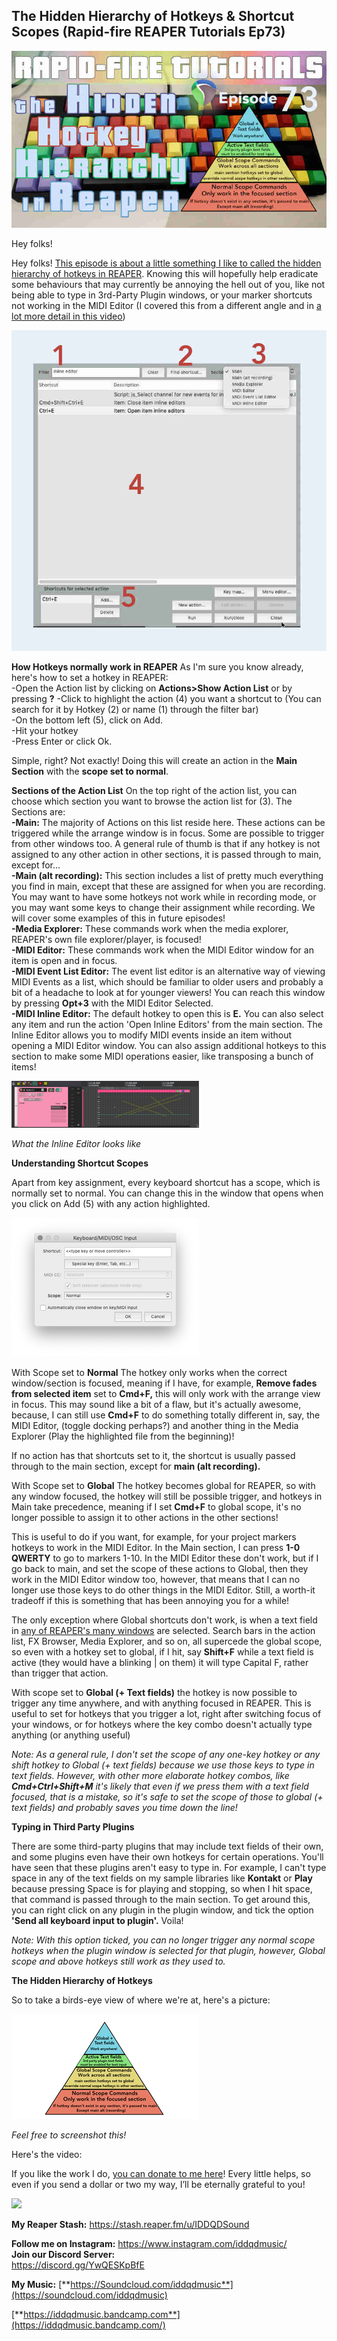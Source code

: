 ## The Hidden Hierarchy of Hotkeys & Shortcut Scopes (Rapid-fire REAPER Tutorials Ep73)

![](/blog/rfrt/73/197.jpg)

Hey folks!

Hey folks! [This episode is about a little something I like to called the hidden hierarchy of hotkeys in REAPER](https://youtu.be/UQV03bGaZSs). Knowing this will hopefully help eradicate some behaviours that may currently be annoying the hell out of you, like not being able to type in 3rd-Party Plugin windows, or your marker shortcuts not working in the MIDI Editor (I covered this from a different angle and in [a lot more detail in this video](https://youtu.be/xLD6zDcd-QI))

![](/blog/rfrt/73/198.jpg)

**How Hotkeys normally work in REAPER**
As I'm sure you know already, here's how to set a hotkey in REAPER:  
-Open the Action list by clicking on **Actions>Show Action List** or by pressing **?**
-Click to highlight the action (4) you want a shortcut to (You can search for it by Hotkey (2) or name (1) through the filter bar)  
-On the bottom left (5), click on Add.  
-Hit your hotkey  
-Press Enter or click Ok.

Simple, right? Not exactly! Doing this will create an action in the **Main Section** with the **scope set to normal**.

**Sections of the Action List**
On the top right of the action list, you can choose which section you want to browse the action list for (3). The Sections are:  
**-Main:** The majority of Actions on this list reside here. These actions can be triggered while the arrange window is in focus. Some are possible to trigger from other windows too. A general rule of thumb is that if any hotkey is not assigned to any other action in other sections, it is passed through to main, except for...  
**-Main (alt recording):** This section includes a list of pretty much everything you find in main, except that these are assigned for when you are recording. You may want to have some hotkeys not work while in recording mode, or you may want some keys to change their assignment while recording. We will cover some examples of this in future episodes!  
**-Media Explorer:** These commands work when the media explorer, REAPER's own file explorer/player, is focused!  
**-MIDI Editor:** These commands work when the MIDI Editor window for an item is open and in focus.  
**-MIDI Event List Editor:** The event list editor is an alternative way of viewing MIDI Events as a list, which should be familiar to older users and probably a bit of a headache to look at for younger viewers! You can reach this window by pressing **Opt+3** with the MIDI Editor Selected.  
**-MIDI Inline Editor:** The default hotkey to open this is **E.** You can also select any item and run the action 'Open Inline Editors' from the main section. The Inline Editor allows you to modify MIDI events inside an item without opening a MIDI Editor window. You can also assign additional hotkeys to this section to make some MIDI operations easier, like transposing a bunch of items!

![](/blog/rfrt/73/199.png)

_What the Inline Editor looks like_

**Understanding Shortcut Scopes**

Apart from key assignment, every keyboard shortcut has a scope, which is normally set to normal. You can change this in the window that opens when you click on Add (5) with any action highlighted.

![](/blog/rfrt/73/200.png)

With Scope set to **Normal** The hotkey only works when the correct window/section is focused, meaning if I have, for example, **Remove fades from selected item** set to **Cmd+F,** this will only work with the arrange view in focus. This may sound like a bit of a flaw, but it's actually awesome, because, I can still use **Cmd+F** to do something totally different in, say, the MIDI Editor, (toggle docking perhaps?) and another thing in the Media Explorer (Play the highlighted file from the beginning)!

If no action has that shortcuts set to it, the shortcut is usually passed through to the main section, except for **main (alt recording).**

With Scope set to **Global** The hotkey becomes global for REAPER, so with any window focused, the hotkey will still be possible trigger, and hotkeys in Main take precedence, meaning if I set **Cmd+F** to global scope, it's no longer possible to assign it to other actions in the other sections!

This is useful to do if you want, for example, for your project markers hotkeys to work in the MIDI Editor. In the Main section, I can press **1-0 QWERTY** to go to markers 1-10. In the MIDI Editor these don't work, but if I go back to main, and set the scope of these actions to Global, then they work in the MIDI Editor window too, however, that means that I can no longer use those keys to do other things in the MIDI Editor. Still, a worth-it tradeoff if this is something that has been annoying you for a while!

The only exception where Global shortcuts don't work, is when a text field in [any of REAPER's many windows](https://youtu.be/aqGtXK1EN0o) are selected. Search bars in the action list, FX Browser, Media Explorer, and so on, all supercede the global scope, so even with a hotkey set to global, if I hit, say **Shift+F** while a text field is active (they would have a blinking | on them) it will type Capital F, rather than trigger that action.

With scope set to **Global (+ Text fields)** the hotkey is now possible to trigger any time anywhere, and with anything focused in REAPER. This is useful to set for hotkeys that you trigger a lot, right after switching focus of your windows, or for hotkeys where the key combo doesn't actually type anything (or anything useful)

_Note: As a general rule, I don't set the scope of any one-key hotkey or any shift hotkey to Global (+ text fields) because we use those keys to type in text fields. However, with other more elaborate hotkey combos, like_ **_Cmd+Ctrl+Shift+M_** _it's likely that even if we press them with a text field focused, that is a mistake, so it's safe to set the scope of those to global (+ text fields) and probably saves you time down the line!_

**Typing in Third Party Plugins**

There are some third-party plugins that may include text fields of their own, and some plugins even have their own hotkeys for certain operations. You'll have seen that these plugins aren't easy to type in. For example, I can't type space in any of the text fields on my sample libraries like **Kontakt** or **Play** because pressing Space is for playing and stopping, so when I hit space, that command is passed through to the main section. To get around this, you can right click on any plugin in the plugin window, and tick the option **'Send all keyboard input to plugin'.** Voila!

_Note: With this option ticked, you can no longer trigger any normal scope hotkeys when the plugin window is selected for that plugin, however, Global scope and above hotkeys still work as they used to._

**The Hidden Hierarchy of Hotkeys**

So to take a birds-eye view of where we're at, here's a picture:

![](/blog/rfrt/73/201.png)

_Feel free to screenshot this!_

Here's the video:

<youtube id="UQV03bGaZSs"></youtube>

If you like the work I do, [you can donate to me here](http://www.buymeacoffee.com/iddqdsound)! Every little helps, so even if you send a dollar or two my way, I’ll be eternally grateful to you!

![](/blog/rfrt/73/8.png)

**My Reaper Stash:** <https://stash.reaper.fm/u/IDDQDSound>

**Follow me on Instagram:** <https://www.instagram.com/iddqdmusic/>  
**Join our Discord Server:**  
 https://discord.gg/YwQESKpBfE

**My Music:** [**https://Soundcloud.com/iddqdmusic**](https://soundcloud.com/iddqdmusic)

[ ](https://soundcloud.com/iddqdmusic) [**https://iddqdmusic.bandcamp.com**](https://iddqdmusic.bandcamp.com/)

